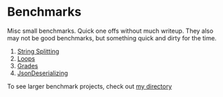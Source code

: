 # Benchmarks

Misc small benchmarks. Quick one offs without much writeup. They also may not be good benchmarks, but something quick and dirty for the time.

1. [String Splitting](Benchmarks/Strings/Splitting.md)
1. [Loops](/Benchmarks/Loops/Loops.md)
1. [Grades](Benchmarks/Grades/Grades.md)
1. [JsonDeserializing](Benchmarks/Json/Deserializing.md)

To see larger benchmark projects, check out [my directory](https://github.com/nikouu/Directory?tab=readme-ov-file#benchmarking)
